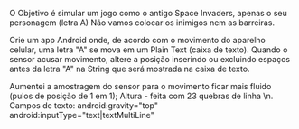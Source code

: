 O Objetivo é simular um jogo como o antigo Space Invaders, apenas o seu personagem (letra A) Não vamos colocar os inimigos nem as barreiras.

Crie um app Android onde, de acordo com o movimento do aparelho celular, uma letra "A" se mova em um Plain Text (caixa de texto). Quando o sensor acusar movimento, altere a posição inserindo ou excluindo espaços antes da letra "A" na String que será mostrada na caixa de texto.

Aumentei a amostragem do sensor para o movimento ficar mais fluido (pulos de posição de 1 em 1);
Altura - feita com 23 quebras de linha \n.
Campos de texto:      android:gravity="top"         android:inputType="text|textMultiLine"
